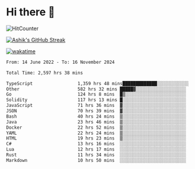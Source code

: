 # Hi there 👋

![HitCounter](https://hits.seeyoufarm.com/api/count/incr/badge.svg?url=https%3A%2F%2Fgithub.com%2Fashrhmn1212%2Fhit-counter)

<!-- ![Contribution Graph](https://github-readme-activity-graph.cyclic.app/graph?username=ashrhmn) -->


<!-- [![Top Langs](https://github-readme-stats.vercel.app/api/top-langs/?username=ashrhmn&layout=compact&theme=synthwave&langs_count=10&card_width=445)](https://github.com/anuraghazra/github-readme-stats) -->

[![Ashik's GitHub Streak](https://github-readme-streak-stats.herokuapp.com/?user=ashrhmn&theme=blood&fire=DD7F1C&background=151515&dates=9f9f9f&border=DD2727)](https://git.io/streak-stats)

<!-- ![Ashik's GitHub stats](https://github-readme-stats.vercel.app/api/?username=ashrhmn&show_icons=true&title_color=fff&icon_color=79ff97&text_color=9f9f9f&bg_color=151515) -->

[![wakatime](https://wakatime.com/badge/user/3df86613-ba63-4631-8e65-0ff18e7becad.svg)](https://wakatime.com/@3df86613-ba63-4631-8e65-0ff18e7becad)

<!--START_SECTION:waka-->

```txt
From: 14 June 2022 - To: 16 November 2024

Total Time: 2,597 hrs 38 mins

TypeScript                 1,359 hrs 48 mins█████████████░░░░░░░░░░░░   52.35 %
Other                      582 hrs 32 mins █████▓░░░░░░░░░░░░░░░░░░░   22.43 %
Go                         124 hrs 8 mins  █▒░░░░░░░░░░░░░░░░░░░░░░░   04.78 %
Solidity                   117 hrs 13 mins █░░░░░░░░░░░░░░░░░░░░░░░░   04.51 %
JavaScript                 71 hrs 36 mins  ▓░░░░░░░░░░░░░░░░░░░░░░░░   02.76 %
JSON                       70 hrs 39 mins  ▓░░░░░░░░░░░░░░░░░░░░░░░░   02.72 %
Bash                       40 hrs 24 mins  ▒░░░░░░░░░░░░░░░░░░░░░░░░   01.56 %
Java                       23 hrs 46 mins  ▒░░░░░░░░░░░░░░░░░░░░░░░░   00.92 %
Docker                     22 hrs 52 mins  ▒░░░░░░░░░░░░░░░░░░░░░░░░   00.88 %
YAML                       22 hrs 24 mins  ▒░░░░░░░░░░░░░░░░░░░░░░░░   00.86 %
HTML                       19 hrs 23 mins  ▒░░░░░░░░░░░░░░░░░░░░░░░░   00.75 %
C#                         13 hrs 16 mins  ░░░░░░░░░░░░░░░░░░░░░░░░░   00.51 %
Lua                        12 hrs 17 mins  ░░░░░░░░░░░░░░░░░░░░░░░░░   00.47 %
Rust                       11 hrs 34 mins  ░░░░░░░░░░░░░░░░░░░░░░░░░   00.45 %
Markdown                   10 hrs 50 mins  ░░░░░░░░░░░░░░░░░░░░░░░░░   00.42 %
```

<!--END_SECTION:waka-->


<!--### Most Used Languages
<img src="https://wakatime.com/share/@ashrhmn/24ecb986-5bf8-4607-af7f-0aab08908d8c.png" />

### Favourite Tools
<img src="https://wakatime.com/share/@ashrhmn/f4e08015-f3bc-460a-9228-95a3ba11c604.png" />-->
